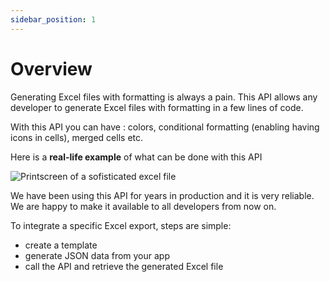 ```yaml
---
sidebar_position: 1
---
```


# Overview

Generating Excel files with formatting is always a pain. This API allows any developer to generate Excel files with
formatting in a few lines of code.

With this API you can have : colors, conditional formatting (enabling having icons in cells), merged cells etc.

Here is a **real-life example** of what can be done with this API

![Printscreen of a sofisticated excel file](/img/rf1.png)

We have been using this API for years in production and it is very reliable. We are happy to make it available to all
developers from now on.

To integrate a specific Excel export, steps are simple:

- create a template
- generate JSON data from your app
- call the API and retrieve the generated Excel file
